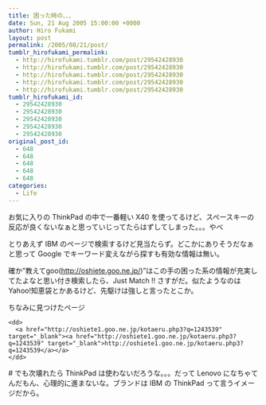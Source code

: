 ```yaml
---
title: 困った時の、、、
date: Sun, 21 Aug 2005 15:00:00 +0000
author: Hiro Fukami
layout: post
permalink: /2005/08/21/post/
tumblr_hirofukami_permalink:
  - http://hirofukami.tumblr.com/post/29542428930
  - http://hirofukami.tumblr.com/post/29542428930
  - http://hirofukami.tumblr.com/post/29542428930
  - http://hirofukami.tumblr.com/post/29542428930
  - http://hirofukami.tumblr.com/post/29542428930
tumblr_hirofukami_id:
  - 29542428930
  - 29542428930
  - 29542428930
  - 29542428930
  - 29542428930
original_post_id:
  - 648
  - 648
  - 648
  - 648
  - 648
categories:
  - Life
---
```

<div class="section">
  <p>
    お気に入りの ThinkPad の中で一番軽い X40 を使ってるけど、スペースキーの反応が良くないなぁと思っていじってたらはずしてしまった。。。やべ
  </p>
  
  <p>
    とりあえず IBM のページで検索するけど見当たらず。どこかにありそうだなぁと思って Google でキーワード変えながら探すも有効な情報は無い。
  </p>
  
  <p>
    確か&#8221;教えてgoo(<a href="http://oshiete.goo.ne.jp/" target="_blank"><a href="http://oshiete.goo.ne.jp/" target="_blank">http://oshiete.goo.ne.jp/</a></a>)&#8221;はこの手の困った系の情報が充実してたよなと思い付き検索したら、Just Match&#160;!! さすがだ。似たようなのは Yahoo!知恵袋とかあるけど、先駆けは強しと言ったとこか。
  </p>
  
  <dl>
    <dt>
      ちなみに見つけたページ
    </dt>
    
    <dd>
      <a href="http://oshiete1.goo.ne.jp/kotaeru.php3?q=1243539" target="_blank"><a href="http://oshiete1.goo.ne.jp/kotaeru.php3?q=1243539" target="_blank">http://oshiete1.goo.ne.jp/kotaeru.php3?q=1243539</a></a>
    </dd>
  </dl>
  
  <p>
    # でも次壊れたら ThinkPad は使わないだろうな。。。だって Lenovo になちゃてんだもん、心理的に進まないな。ブランドは IBM の ThinkPad って言うイメージだから。
  </p>
</div>